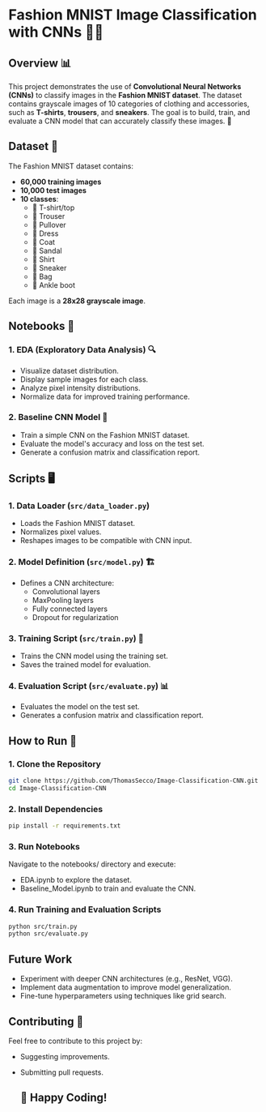 # Fashion MNIST Image Classification with CNNs 👕👟

## Overview 📊

This project demonstrates the use of **Convolutional Neural Networks (CNNs)** to classify images in the **Fashion MNIST dataset**. The dataset contains grayscale images of 10 categories of clothing and accessories, such as **T-shirts**, **trousers**, and **sneakers**. The goal is to build, train, and evaluate a CNN model that can accurately classify these images. 🎯

## Dataset 📂

The Fashion MNIST dataset contains:
- **60,000 training images**
- **10,000 test images**
- **10 classes**:
  - 👕 T-shirt/top
  - 👖 Trouser
  - 🧥 Pullover
  - 👗 Dress
  - 🧥 Coat
  - 🥿 Sandal
  - 👔 Shirt
  - 👟 Sneaker
  - 👜 Bag
  - 🥾 Ankle boot

Each image is a **28x28 grayscale image**.

## Notebooks 📓

### 1. EDA (Exploratory Data Analysis) 🔍
- Visualize dataset distribution.
- Display sample images for each class.
- Analyze pixel intensity distributions.
- Normalize data for improved training performance.

### 2. Baseline CNN Model 🧠
- Train a simple CNN on the Fashion MNIST dataset.
- Evaluate the model's accuracy and loss on the test set.
- Generate a confusion matrix and classification report.

## Scripts 🖥️

### 1. Data Loader (`src/data_loader.py`)
- Loads the Fashion MNIST dataset.
- Normalizes pixel values.
- Reshapes images to be compatible with CNN input.

### 2. Model Definition (`src/model.py`) 🏗️
- Defines a CNN architecture:
  - Convolutional layers
  - MaxPooling layers
  - Fully connected layers
  - Dropout for regularization

### 3. Training Script (`src/train.py`) 🎯
- Trains the CNN model using the training set.
- Saves the trained model for evaluation.

### 4. Evaluation Script (`src/evaluate.py`) 📊
- Evaluates the model on the test set.
- Generates a confusion matrix and classification report.

## How to Run 🚀

### 1. Clone the Repository
```bash
git clone https://github.com/ThomasSecco/Image-Classification-CNN.git
cd Image-Classification-CNN

```

### 2. Install Dependencies
```bash
pip install -r requirements.txt
```

### 3. Run Notebooks
Navigate to the notebooks/ directory and execute:

- EDA.ipynb to explore the dataset.
- Baseline_Model.ipynb to train and evaluate the CNN.

### 4. Run Training and Evaluation Scripts
```bash
python src/train.py
python src/evaluate.py
```

## Future Work
- Experiment with deeper CNN architectures (e.g., ResNet, VGG).
- Implement data augmentation to improve model generalization.
- Fine-tune hyperparameters using techniques like grid search.

## Contributing 🤝
Feel free to contribute to this project by:

- Suggesting improvements.
- Submitting pull requests.

  ## 🎉 Happy Coding!
